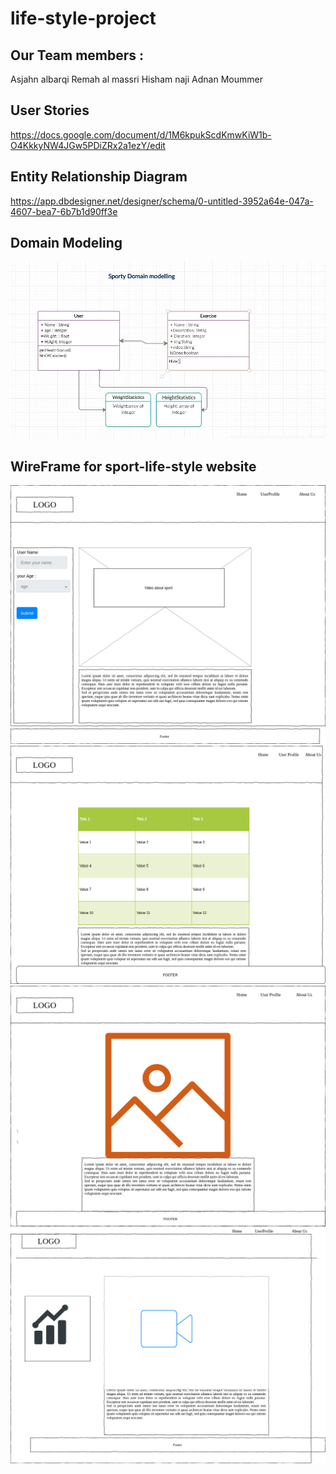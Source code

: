 # life-style-project
## Our Team members :
Asjahn albarqi
Remah al massri 
Hisham naji
Adnan Moummer 

## User Stories
https://docs.google.com/document/d/1M6kpukScdKmwKiW1b-O4KkkyNW4JGw5PDiZRx2a1ezY/edit

## Entity Relationship Diagram
https://app.dbdesigner.net/designer/schema/0-untitled-3952a64e-047a-4607-bea7-6b7b1d90ff3e

## Domain Modeling
![](sporty.JPG)

## WireFrame for sport-life-style website 
![](HOME.png)
![](user.png)
![](about.png)
![](sportLifeStyle.png)


